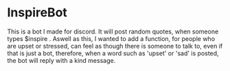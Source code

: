 # InspireBot
This is a bot I made for discord. It will post random quotes, when someone types $inspire . Aswell as this, I wanted to add a function, for people who are upset or stressed, can feel as though there is someone to talk to, even if that is just a bot, therefore, when a word such as 'upset' or 'sad' is posted, the bot will reply with a kind message.
